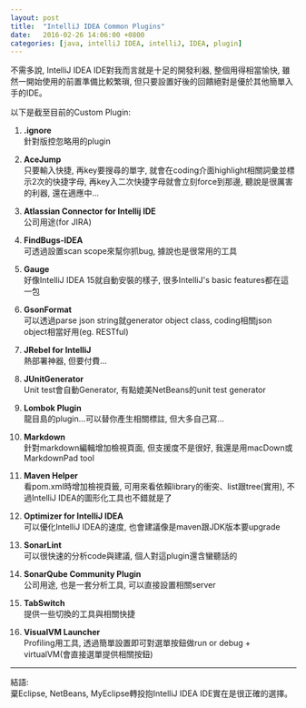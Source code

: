 ```yaml
---
layout: post
title:  "IntelliJ IDEA Common Plugins"
date:   2016-02-26 14:06:00 +0800
categories: [java, intelliJ IDEA, intelliJ, IDEA, plugin]
---
```

不需多說, IntelliJ IDEA IDE對我而言就是十足的開發利器, 整個用得相當愉快, 雖然一開始使用的前置準備比較繁瑣, 但只要設置好後的回饋絕對是優於其他簡單入手的IDE。

以下是截至目前的Custom Plugin:

1. **.ignore**  
針對版控忽略用的plugin

2. **AceJump**  
只要輸入快捷, 再key要搜尋的單字, 就會在coding介面highlight相關詞彙並標示2次的快捷字母, 再key入二次快捷字母就會立刻force到那邊, 聽說是很厲害的利器, 還在適應中...

3. **Atlassian Connector for Intellij IDE**  
公司用途(for JIRA)

4. **FindBugs-IDEA**  
可透過設置scan scope來幫你抓bug, 據說也是很常用的工具

5. **Gauge**  
好像IntelliJ IDEA 15就自動安裝的樣子, 很多IntelliJ's basic features都在這一包

6. **GsonFormat**  
可以透過parse json string就generator object class, coding相關json object相當好用(eg. RESTful)

7. **JRebel for IntelliJ**  
熱部署神器, 但要付費...

8. **JUnitGenerator**  
Unit test會自動Generator, 有點媲美NetBeans的unit test generator

9. **Lombok Plugin**  
龍目島的plugin...可以替你產生相關標註, 但大多自己寫...

10. **Markdown**  
針對markdown編輯增加檢視頁面, 但支援度不是很好, 我還是用macDown或MarkdownPad tool

11. **Maven Helper**  
看pom.xml時增加檢視頁籤, 可用來看依賴library的衝突、list跟tree(實用), 不過IntelliJ IDEA的圖形化工具也不錯就是了

12. **Optimizer for IntelliJ IDEA**  
可以優化IntelliJ IDEA的速度, 也會建議像是maven跟JDK版本要upgrade

13. **SonarLint**  
可以很快速的分析code與建議, 個人對這plugin還含蠻聽話的

14. **SonarQube Community Plugin**  
公司用途, 也是一套分析工具, 可以直接設置相關server

15. **TabSwitch**  
提供一些切換的工具與相關快捷

16. **VisualVM Launcher**  
Profiling用工具, 透過簡單設置即可對選單按鈕做run or debug + virtualVM(會直接選單提供相關按鈕)

---
結語:  
棄Eclipse, NetBeans, MyEclipse轉投抱IntelliJ IDEA IDE實在是很正確的選擇。